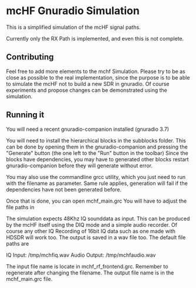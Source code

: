 # mcHF Gnuradio Simulation
This is a simplified simulation of the mcHF signal paths.

Currently only the RX Path is implemented, and even this is not complete.

## Contributing

Feel free to add more elements to the mchf Simulation. Please try to be as close as possible 
to the real implementation, since the purpose is to be able to simulate the mcHF not to build a 
new SDR in gnuradio. Of course experiments and propose changes can be demonstrated using the simulation.

## Running it
You will need a recent gnuradio-companion installed (gnuradio 3.7)

You will need to install the hierarchical blocks in the subblocks folder.
This can be done by opening them in the gnuradio-companion and pressing 
the "Generate" button (the one left to the "Run" button in the toolbar)
Since the blocks have dependencies, you may have to generated other blocks 
restart gnuradio-companion before they will generate without error.

You may also use the commandline grcc utility, which you just need to run with the filename as parameter.
Same rule applies, generation will fail if the dependencies have not been generated before.

Once that is done, you can open mchf_main.grc
You will have to adjust the file paths in 


The simulation expects 48Khz IQ sounddata as input. This can be produced by the mcHF itself 
using the DIQ mode and a simple audio recorder. Of course any other IQ Recording of 16bit IQ data 
such as one made with HDSDR will work too. The output is saved in a wav file too. The default file paths are

IQ Input: /tmp/mchfiq.wav
Audio Output: /tmp/mchfaudio.wav 

The input file name is locate in mchf_rf_frontend.grc. Remember to regenerate after changing the filename.
The output file name is in the mchf_main.grc file. 

